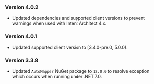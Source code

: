 ### Version 4.0.2

- Updated dependencies and supported client versions to prevent warnings when used with Intent Architect 4.x.

### Version 4.0.1

- Updated supported client version to [3.4.0-pre.0, 5.0.0).

### Version 3.3.8

- Updated `AutoMapper` NuGet package to `12.0.0` to resolve exception which occurs when running under .NET 7.0.
